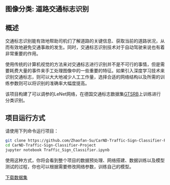 ## 图像分类: 道路交通标志识别


概述
---

交通标志识别能有效地帮助司机们了解道路的关键信息、获取当前的道路状况，从而有效地避免交通事故的发生。同时，交通标志识别技术对于自动驾驶来说也有着非常重要的作用。

使用传统的计算机视觉的方法来对交通标志进行识别并不是不可行的事情，但是需要耗费大量的事件来手工处理图像中的一些重要的特征。如果引入深度学习技术来识别交通标志，则可以大大地减少人工工作量，选择合适的网络结构以及所需的训练参数则可以将识别的准确率大幅度提高。

该项目构建了可以调参的LeNet网络，在德国交通标志数据集[GTSRB](http://benchmark.ini.rub.de/?section=gtsrb&subsection=dataset)上训练进行分类识别。


项目运行方式
---

请使用下列命令运行项目：
```sh
git clone https://github.com/Zhaofan-Su/CarND-Traffic-Sign-Classifier-Project.git
cd CarND-Traffic-Sign-Classifier-Project
jupyter notebook Traffic_Sign_Classifier.ipynb
```
使用这种方式，你将会看到整个项目的数据预处理、网络搭建、数据训练以及模型测试的过程，你也可以根据需要修改网络参数，训练自己的模型。

[下载数据集](https://d17h27t6h515a5.cloudfront.net/topher/2016/November/581faac4_traffic-signs-data/traffic-signs-data.zip)
